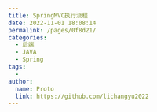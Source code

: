 ```yaml
---
title: SpringMVC执行流程
date: 2022-11-01 18:08:14
permalink: /pages/0f8d21/
categories:
  - 后端
  - JAVA
  - Spring
tags:
  - 
author: 
  name: Proto
  link: https://github.com/lichangyu2022
---
```

